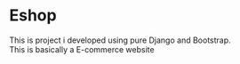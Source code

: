 # Eshop
This is project i developed using pure Django and Bootstrap.<br> This is basically a E-commerce website
